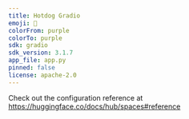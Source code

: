 ```yaml
---
title: Hotdog Gradio
emoji: 🦀
colorFrom: purple
colorTo: purple
sdk: gradio
sdk_version: 3.1.7
app_file: app.py
pinned: false
license: apache-2.0
---
```


Check out the configuration reference at https://huggingface.co/docs/hub/spaces#reference
